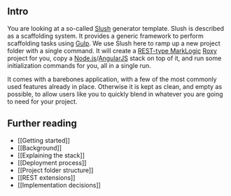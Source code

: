 ## Intro

You are looking at a so-called [Slush](https://github.com/klei/slush) generator template. Slush is described as a scaffolding system. It provides a generic framework to perform scaffolding tasks using [Gulp](http://gulpjs.com/). We use Slush here to ramp up a new project folder with a single command. It will create a [REST-type MarkLogic](https://docs.marklogic.com/guide/rest-dev/intro) [Roxy](https://github.com/marklogic/roxy) project for you, copy a [Node.js](http://nodejs.org/)/[AngularJS](https://angularjs.org/) stack on top of it, and run some initialization commands for you, all in a single run.

It comes with a barebones application, with a few of the most commonly used features already in place. Otherwise it is kept as clean, and empty as possible, to allow users like you to quickly blend in whatever you are going to need for your project.

## Further reading

- [[Getting started]]
- [[Background]]
- [[Explaining the stack]]
- [[Deployment process]]
- [[Project folder structure]]
- [[REST extensions]]
- [[Implementation decisions]]

